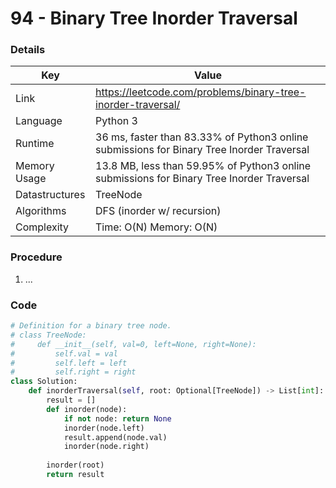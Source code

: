 # 94 - Binary Tree Inorder Traversal

### Details

| Key | Value |
| --- | ----- |
| Link | https://leetcode.com/problems/binary-tree-inorder-traversal/
| Language | Python 3
| Runtime | 36 ms, faster than 83.33% of Python3 online submissions for Binary Tree Inorder Traversal
| Memory Usage | 13.8 MB, less than 59.95% of Python3 online submissions for Binary Tree Inorder Traversal
| Datastructures | TreeNode
| Algorithms | DFS (inorder w/ recursion)
| Complexity | Time: O(N) Memory: O(N)

### Procedure

1. ...

### Code

```python
# Definition for a binary tree node.
# class TreeNode:
#     def __init__(self, val=0, left=None, right=None):
#         self.val = val
#         self.left = left
#         self.right = right
class Solution:
    def inorderTraversal(self, root: Optional[TreeNode]) -> List[int]:
        result = []
        def inorder(node):
            if not node: return None
            inorder(node.left)
            result.append(node.val)
            inorder(node.right)
        
        inorder(root)
        return result
```
